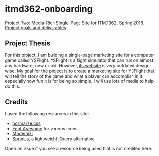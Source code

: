 # itmd362-onboarding

Project Two: Media-Rich Single-Page Site for ITMD362, Spring 2016. [Project goals and deliverables](http://courses.karlstolley.com/hci/#project-one)

## Project Thesis

For this project, I am building a single-page marketing site for a computer game called YSFlight. YSFlight is a flight
simulator that can run on almost any hardware, new or old. However, [its website](http://ysflight.in.coocan.jp/ysflight/ysflight/e.html) is *very* outdated design-wise.
My goal for the project is to create a marketing site for YSFlight that will tell the story of the game and what
a player can accomplish in it, especially how fun it is for being so simple. I will use lots of media to help do this.

## Credits

I used the following resources in this site:

- [normalize.css](https://necolas.github.io/normalize.css/)
- [Font Awesome](https://fortawesome.github.io/Font-Awesome/) for various icons
- [Modernizr](https://modernizr.com/)
- [Sprint.js](https://github.com/bendc/sprint), a lightweight jQuery alternative

Open an issue if you see a resource being used that is not credited here.
